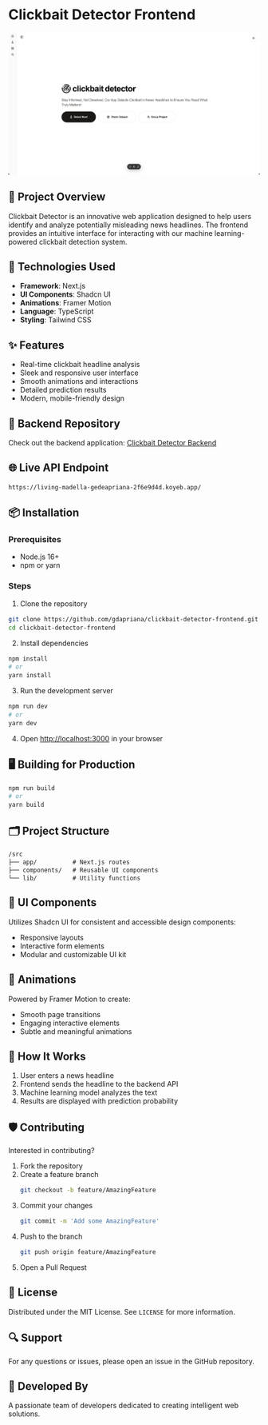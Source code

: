 # Clickbait Detector Frontend

![web.png](public/web.png)

## 🌟 Project Overview

Clickbait Detector is an innovative web application designed to help users identify and analyze potentially misleading news headlines. The frontend provides an intuitive interface for interacting with our machine learning-powered clickbait detection system.

## 🚀 Technologies Used

- **Framework**: Next.js
- **UI Components**: Shadcn UI
- **Animations**: Framer Motion
- **Language**: TypeScript
- **Styling**: Tailwind CSS

## ✨ Features

- Real-time clickbait headline analysis
- Sleek and responsive user interface
- Smooth animations and interactions
- Detailed prediction results
- Modern, mobile-friendly design

## 🔗 Backend Repository
Check out the backend application:
[Clickbait Detector Backend](https://github.com/gdapriana/clickbait-detector-backend)

## 🌐 Live API Endpoint
```
https://living-madella-gedeapriana-2f6e9d4d.koyeb.app/
```

## 📦 Installation

### Prerequisites
- Node.js 16+ 
- npm or yarn

### Steps
1. Clone the repository
```bash
git clone https://github.com/gdapriana/clickbait-detector-frontend.git
cd clickbait-detector-frontend
```

2. Install dependencies
```bash
npm install
# or
yarn install
```

3. Run the development server
```bash
npm run dev
# or
yarn dev
```

4. Open [http://localhost:3000](http://localhost:3000) in your browser

## 🖥️ Building for Production
```bash
npm run build
# or
yarn build
```

## 🗂️ Project Structure
```
/src
├── app/          # Next.js routes
├── components/   # Reusable UI components
└── lib/          # Utility functions 
```

## 🎨 UI Components
Utilizes Shadcn UI for consistent and accessible design components:
- Responsive layouts
- Interactive form elements
- Modular and customizable UI kit

## 🌈 Animations
Powered by Framer Motion to create:
- Smooth page transitions
- Engaging interactive elements
- Subtle and meaningful animations

## 🤖 How It Works
1. User enters a news headline
2. Frontend sends the headline to the backend API
3. Machine learning model analyzes the text
4. Results are displayed with prediction probability

## 🛡️ Contributing
Interested in contributing? 
1. Fork the repository
2. Create a feature branch 
   ```bash
   git checkout -b feature/AmazingFeature
   ```
3. Commit your changes
   ```bash
   git commit -m 'Add some AmazingFeature'
   ```
4. Push to the branch
   ```bash
   git push origin feature/AmazingFeature
   ```
5. Open a Pull Request

## 📄 License
Distributed under the MIT License. See `LICENSE` for more information.

## 🔍 Support
For any questions or issues, please open an issue in the GitHub repository.

## 👥 Developed By
A passionate team of developers dedicated to creating intelligent web solutions.